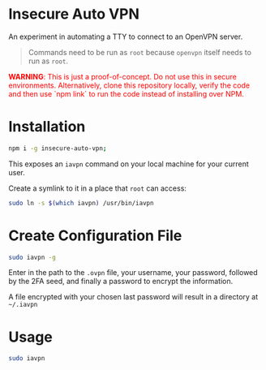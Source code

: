 # Insecure Auto VPN
An experiment in automating a TTY to connect to an OpenVPN server.

> Commands need to be run as `root` because `openvpn` itself needs to run as `root`.

<span style="color: red">
  <b>WARNING</b>: This is just a proof-of-concept. Do not use this in secure environments. Alternatively, clone this repository locally, verify the code and then use `npm link` to run the code instead of installing over NPM.
</span>

# Installation

```bash
npm i -g insecure-auto-vpn;
```

This exposes an `iavpn` command on your local machine for your current user.

Create a symlink to it in a place that `root` can access:

```bash
sudo ln -s $(which iavpn) /usr/bin/iavpn
```

# Create Configuration File

```bash
sudo iavpn -g
```

Enter in the path to the `.ovpn` file, your username, your password, followed by the 2FA seed, and finally a password to encrypt the information.

A file encrypted with your chosen last password will result in a directory at `~/.iavpn`

# Usage

```bash
sudo iavpn
```
